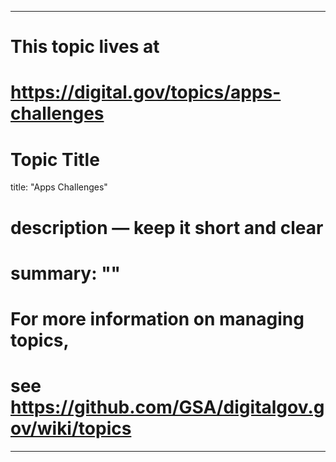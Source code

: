 
---
# This topic lives at
# https://digital.gov/topics/apps-challenges

# Topic Title
title: "Apps Challenges"

# description — keep it short and clear
# summary: ""


# For more information on managing topics,
# see https://github.com/GSA/digitalgov.gov/wiki/topics
---